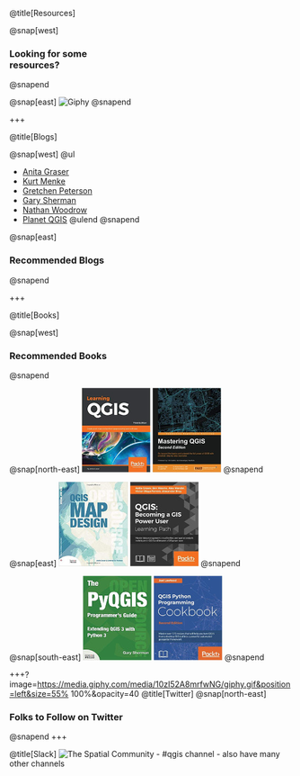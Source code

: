@title[Resources]

@snap[west]
<h3>Looking for some<br><span class="text--red"good</span> resources?</h3>
@snapend

@snap[east]
![Giphy](https://media.giphy.com/media/l3q2PZSVUUEsajBIY/giphy.gif)
@snapend

+++

@title[Blogs]

@snap[west]
@ul
- [Anita Graser](https://anitagraser.com/)
- [Kurt Menke](https://www.birdseyeviewgis.com/blog/)
- [Gretchen Peterson](http://www.gretchenpeterson.com/blog/)
- [Gary Sherman](http://spatialgalaxy.net/)
- [Nathan Woodrow](https://nathanw.net/)
- [Planet QGIS](https://plugins.qgis.org/planet/)
@ulend
@snapend

@snap[east]
<h3>Recommended Blogs</h3>
@snapend

+++

@title[Books]

@snap[west]
<h3>Recommended Books</h3>
@snapend

@snap[north-east]
![](./assets/images/LearningQGIS.jpg)
![](./assets/images/MasteringQGIS.jpg)
@snapend

@snap[east]
![QGISMapDesign](./assets/images/QGISMapDesign.jpg)
![BecomingQGISPowerUser](./assets/images/BecomingQGISPowerUser.jpg)
@snapend

@snap[south-east]
![PyQGIS](./assets/images/PyQGISProgGuideV3.jpg)
![QGISPythonProgCookbook](./assets/images/QGISPythonProgCookbook.jpg)
@snapend

+++?image=https://media.giphy.com/media/10zI52A8mrfwNG/giphy.gif&position=left&size=55% 100%&opacity=40
@title[Twitter]
@snap[north-east]
<h3>Folks to Follow on Twitter</h3>
@snapend
+++

@title[Slack]
![The Spatial Community](https://thespatialcommunity.org/) - #qgis channel - also have many other channels


